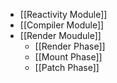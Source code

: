 - [[Reactivity Module]]
- [[Compiler Module]]
- [[Render Moudule]]
	- [[Render Phase]]
	- [[Mount Phase]]
	- [[Patch Phase]]